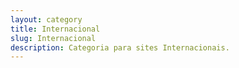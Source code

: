 ```yaml
---
layout: category
title: Internacional
slug: Internacional
description: Categoria para sites Internacionais.
---
```

